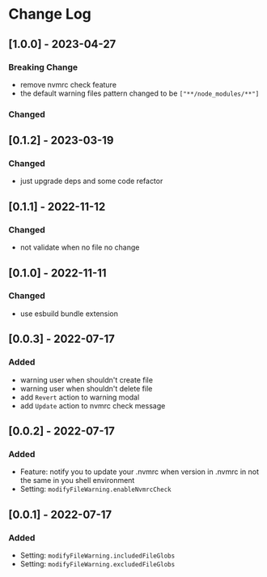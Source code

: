 # Change Log

## [1.0.0] - 2023-04-27

### Breaking Change

- remove nvmrc check feature
- the default warning files pattern changed to be `["**/node_modules/**"]`

### Changed

## [0.1.2] - 2023-03-19

### Changed

- just upgrade deps and some code refactor

## [0.1.1] - 2022-11-12

### Changed

- not validate when no file no change

## [0.1.0] - 2022-11-11

### Changed

- use esbuild bundle extension

## [0.0.3] - 2022-07-17

### Added

- warning user when shouldn't create file
- warning user when shouldn't delete file
- add `Revert` action to warning modal
- add `Update` action to nvmrc check message

## [0.0.2] - 2022-07-17

### Added

- Feature: notify you to update your .nvmrc when version in .nvmrc in not the same in you shell environment
- Setting: `modifyFileWarning.enableNvmrcCheck`

## [0.0.1] - 2022-07-17

### Added

- Setting: `modifyFileWarning.includedFileGlobs`
- Setting: `modifyFileWarning.excludedFileGlobs`
